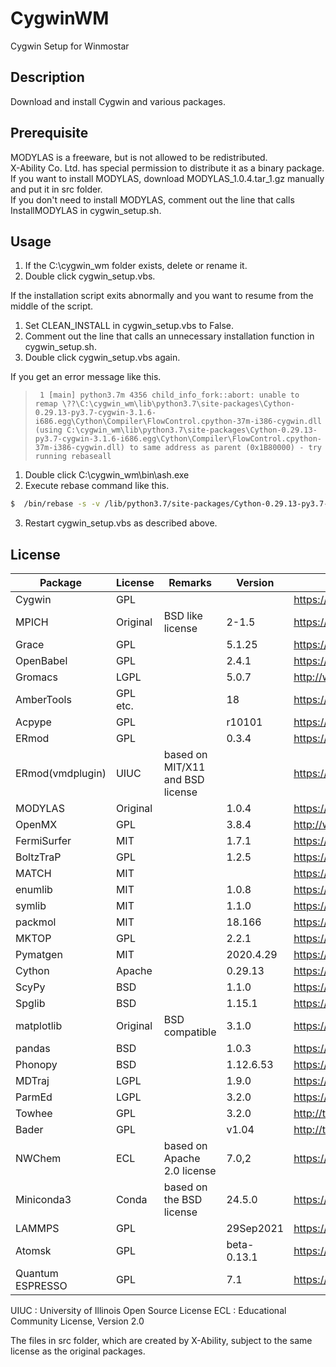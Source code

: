 # CygwinWM
Cygwin Setup for Winmostar

## Description

Download and install Cygwin and various packages.

## Prerequisite

MODYLAS is a freeware, but is not allowed to be redistributed.   
X-Ability Co. Ltd. has special permission to distribute it as a binary package.  
If you want to install MODYLAS, download MODYLAS_1.0.4.tar_1.gz manually and put it in src folder.  
If you don't need to install MODYLAS, comment out the line that calls InstallMODYLAS in cygwin_setup.sh.  

## Usage

1. If the C:\cygwin_wm folder exists, delete or rename it.
2. Double click cygwin_setup.vbs.

If the installation script exits abnormally and you want to resume from the middle of the script.
1. Set CLEAN_INSTALL in cygwin_setup.vbs to False.
2. Comment out the line that calls an unnecessary installation function in cygwin_setup.sh.
3. Double click cygwin_setup.vbs again.

If you get an error message like this.


>      1 [main] python3.7m 4356 child_info_fork::abort: unable to remap \??\C:\cygwin_wm\lib\python3.7\site-packages\Cython-0.29.13-py3.7-cygwin-3.1.6-i686.egg\Cython\Compiler\FlowControl.cpython-37m-i386-cygwin.dll (using C:\cygwin_wm\lib\python3.7\site-packages\Cython-0.29.13-py3.7-cygwin-3.1.6-i686.egg\Cython\Compiler\FlowControl.cpython-37m-i386-cygwin.dll) to same address as parent (0x1B80000) - try running rebaseall


1. Double click C:\cygwin_wm\bin\ash.exe
2. Execute rebase command like this.

```bash
$  /bin/rebase -s -v /lib/python3.7/site-packages/Cython-0.29.13-py3.7-cygwin-3.1.6-i686.egg/Cython/Compiler/*.dll
```
3. Restart cygwin_setup.vbs as described above.

## License

| Package          | License    | Remarks                          | Version     | Reference                                                                        |
| ---------------- | ---------- | -------------------------------- | ------------|--------------------------------------------------------------------------------- |
| Cygwin           | GPL        |                                  |             | https://cygwin.com/licensing.html                                                |
| MPICH            | Original   | BSD like license                 | 2-1.5       | https://github.com/pmodels/mpich/blob/master/COPYRIGHT                           |
| Grace            | GPL        |                                  | 5.1.25      | https://plasma-gate.weizmann.ac.il/Grace/doc/GPL.html                            |
| OpenBabel        | GPL        |                                  | 2.4.1       | https://openbabel.org/wiki/Frequently_Asked_Questions                            |
| Gromacs          | LGPL       |                                  | 5.0.7       | http://www.gromacs.org/About_Gromacs                                             |
| AmberTools       | GPL etc.   |                                  | 18          | https://ambermd.org/AmberTools.php                                               |
| Acpype           | GPL        |                                  | r10101      | https://github.com/alanwilter/acpype/blob/master/LICENSE                         |
| ERmod            | GPL        |                                  | 0.3.4       | https://sourceforge.net/projects/ermod/                                          |
| ERmod(vmdplugin) | UIUC       | based on MIT/X11 and BSD license |             | https://sourceforge.net/p/ermod/code/ci/default/tree/vmdplugins/LICENSE          |
| MODYLAS          | Original   |                                  | 1.0.4       | https://www.modylas.org/node/18                                                  |
| OpenMX           | GPL        |                                  | 3.8.4       | http://www.openmx-square.org/whatisopenmx.html                                   |
| FermiSurfer      | MIT        |                                  | 1.7.1       | https://fermisurfer.osdn.jp/en/_build/html/copy.html                             |
| BoltzTraP        | GPL        |                                  | 1.2.5       | https://www.imc.tuwien.ac.at/index.php?id=21094                                  |
| MATCH            | MIT        |                                  |             | https://brooks.chem.lsa.umich.edu/download/software/match/MATCH_Users_Manual.pdf |
| enumlib          | MIT        |                                  | 1.0.8       | https://github.com/msg-byu/enumlib/blob/master/LICENSE                           |
| symlib           | MIT        |                                  | 1.1.0       | https://github.com/msg-byu/symlib/blob/master/LICENSE                            |
| packmol          | MIT        |                                  | 18.166      | https://github.com/m3g/packmol/blob/master/LICENSE                               |
| MKTOP            | GPL        |                                  | 2.2.1       | https://github.com/aar2163/MKTOP/blob/master/mktop.pl                            |
| Pymatgen         | MIT        |                                  | 2020.4.29   | https://pymatgen.org/                                                            |
| Cython           | Apache     |                                  | 0.29.13     | https://cython.org/                                                              |
| ScyPy            | BSD        |                                  | 1.1.0       | https://www.scipy.org/scipylib/license.html                                      |
| Spglib           | BSD        |                                  | 1.15.1      | https://spglib.github.io/spglib/                                                 |
| matplotlib       | Original   | BSD compatible                   | 3.1.0       | https://matplotlib.org/3.1.0/users/license.html                                  |
| pandas           | BSD        |                                  | 1.0.3       | https://github.com/pandas-dev/pandas/blob/master/LICENSE                         |
| Phonopy          | BSD        |                                  | 1.12.6.53   | https://phonopy.github.io/phonopy/                                               |
| MDTraj           | LGPL       |                                  | 1.9.0       | https://github.com/mdtraj/mdtraj                                                 |
| ParmEd           | LGPL       |                                  | 3.2.0       | https://github.com/ParmEd/ParmEd                                                 |
| Towhee           | GPL        |                                  | 3.2.0       | http://towhee.sourceforge.net/                                                   |
| Bader            | GPL        |                                  | v1.04       | http://theory.cm.utexas.edu/henkelman/code/bader/                                |
| NWChem           | ECL        | based on Apache 2.0 license      | 7.0,2       | https://www.nwchem-sw.org/                                                       |
| Miniconda3       | Conda      | based on the BSD license         | 24.5.0      | https://docs.conda.io/en/latest/license.html                                     |
| LAMMPS           | GPL        |                                  | 29Sep2021   | https://docs.lammps.org/Intro_opensource.html                                    |
| Atomsk           | GPL        |                                  | beta-0.13.1 | https://atomsk.univ-lille.fr/doc.php                                             |
| Quantum ESPRESSO | GPL        |                                  | 7.1         | https://www.quantum-espresso.org/Doc/pw_user_guide/node5.html                    |

UIUC : University of Illinois Open Source License
ECL : Educational Community License, Version 2.0

The files in src folder, which are created by X-Ability, subject to the same license as the original packages.  

